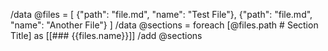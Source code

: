 /data @files = [
  {"path": "file.md", "name": "Test File"},
  {"path": "file.md", "name": "Another File"}
]
/data @sections = foreach [@files.path # Section Title] as [[### {{files.name}}]]
/add @sections